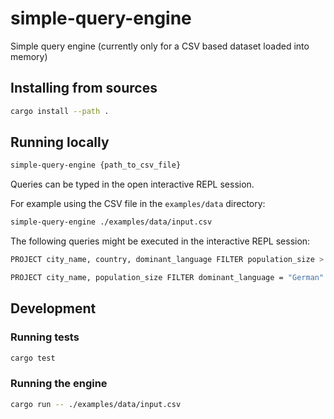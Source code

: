 # simple-query-engine

Simple query engine (currently only for a CSV based dataset loaded into memory)

## Installing from sources

```bash
cargo install --path .
```

## Running locally

```bash
simple-query-engine {path_to_csv_file}
```

Queries can be typed in the open interactive REPL session.

For example using the CSV file in the `examples/data` directory:

```bash
simple-query-engine ./examples/data/input.csv
```

The following queries might be executed in the interactive REPL session:

```bash
PROJECT city_name, country, dominant_language FILTER population_size > 2000000
```

```bash
PROJECT city_name, population_size FILTER dominant_language = "German"
```

## Development

### Running tests

```bash
cargo test
```

### Running the engine

```bash
cargo run -- ./examples/data/input.csv
```